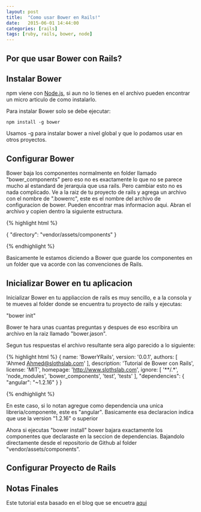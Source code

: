 ```yaml
---
layout: post
title:  "Como usar Bower en Rails!"
date:   2015-06-01 14:44:00
categories: [rails]
tags: [ruby, rails, bower, node]
---
```



## Por que usar Bower con Rails?

## Instalar Bower

npm viene con [Node.js](www.nodejs.org), si aun no lo tienes en el archivo pueden encontrar un micro articulo de como instalarlo.

Para instalar Bower solo se debe ejecutar:

`npm install -g bower`

Usamos -g para instalar bower a nivel global y que lo podamos usar en otros proyectos. 

## Configurar Bower

Bower baja los componentes normalmente en folder llamado "bower_components" pero eso no es exactamente lo que no se parece mucho al estandard de jerarquia que usa rails.
Pero cambiar esto no es nada complicado. Ve a la raiz de tu proyecto de rails y agrega un archivo con el nombre de ".bowerrc", este es el nombre del archivo de configuracion de bower.
Pueden encontrar mas informacion aqui.
Abran el archivo y copien dentro la siguiente estructura.

{% highlight html %}

{
  "directory": "vendor/assets/components"
}

{% endhighlight %}

Basicamente le estamos diciendo a Bower que guarde los componentes en un folder que va acorde con las convenciones de Rails.

## Inicializar Bower en tu aplicacion

Inicializar Bower en tu appliaccion de rails es muy sencillo, e a la consola y te mueves al folder donde se encuentra tu proyecto de rails y ejecutas:

"bower init"

Bower te hara unas cuantas preguntas y despues de eso escribira un archivo en la raiz llamado "bower.jason".

Segun tus respuestas el archivo resultante sera algo parecido a lo siguiente:

{% highlight html %}
{
  name: 'BowerYRails',
  version: '0.0.1',
  authors: [
    'Ahmed <Ahmed@slothslab.com>'
  ],
  description: 'Tutorial de Bower con Rails',
  license: 'MIT',
  homepage: 'http://www.slothslab.com',
  ignore: [
    '**/.*',
    'node_modules',
    'bower_components',
    'test',
    'tests'
  ],
  "dependencies": {
    "angular": "~1.2.16"
  }
}

{% endhighlight %}

En este caso, si lo notan agregue como dependencia una unica libreria/componente, este es "angular".
Basicamente esa declaracion indica que use la version  "1.2.16" o superior

Ahora si ejecutas "bower install" bower bajara exactamente los componentes que declaraste en la seccion de dependencias.
Bajandolo directamente desde el repositorio de Github al folder "vendor/assets/components".

## Configurar Proyecto de Rails

## Notas Finales


Este tutorial esta basado en el blog que se encuetra [aqui](http://dotwell.io/taking-advantage-of-bower-in-your-rails-4-app/)

